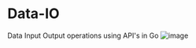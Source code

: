 # Data-IO
Data Input Output operations using API's in Go
![image](https://user-images.githubusercontent.com/80918746/124673383-62fc4680-ded6-11eb-8afe-0626645e534d.png)
